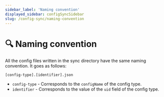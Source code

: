 ```yaml
---
sidebar_label: 'Naming convention'
displayed_sidebar: configSyncSidebar
slug: /config-sync/naming-convention
---
```


# 🔍 Naming convention
All the config files written in the sync directory have the same naming convention. It goes as follows:

	[config-type].[identifier].json

- `config-type` - Corresponds to the `configName` of the config type.
- `identifier` - Corresponds to the value of the `uid` field of the config type.
